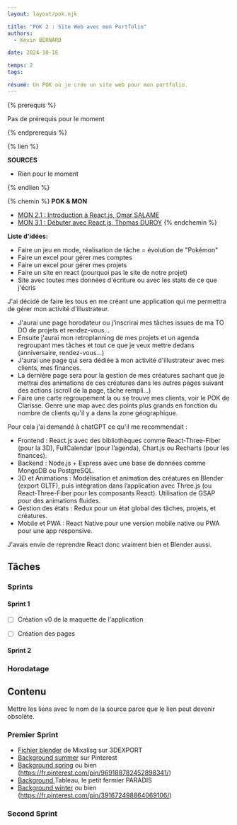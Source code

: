 ```yaml
---
layout: layout/pok.njk

title: "POK 2 : Site Web avec mon Portfolio"
authors:
  - Kévin BERNARD

date: 2024-10-16

temps: 2
tags:

résumé: Un POK où je crée un site web pour mon portfolio.
---
```


{% prerequis %}

Pas de prérequis pour le moment

{% endprerequis %}

{% lien %}

<b>SOURCES</b>

- Rien pour le moment

{% endlien %}

{% chemin %}
<b> POK & MON </b>
- [MON 2.1 : Introduction à React.js, Omar SALAME](../../../../2023-2024/Omar-Salame/mon/temps-2.1/index.md)
- [MON 3.1 : Débuter avec React.js, Thomas DUROY](../../../../2022-2023/Duroy-Thomas/mon/MON_3.1/index.md)
{% endchemin %}

**Liste d'idées:**
- Faire un jeu en mode, réalisation de tâche = évolution de "Pokémon"
- Faire un excel pour gérer mes comptes
- Faire un excel pour gérer mes projets
- Faire un site en react (pourquoi pas le site de notre projet)
- Site avec toutes mes données d'écriture ou avec les stats de ce que j'écris

J'ai décidé de faire les tous en me créant une application qui me permettra de gérer mon activité d'illustrateur.

- J'aurai une page horodateur ou j'inscrirai mes tâches issues de ma TO DO de projets et rendez-vous...
- Ensuite j'aurai mon retroplanning de mes projets et un agenda regroupant mes tâches et tout ce que je veux mettre dedans (anniversaire, rendez-vous...)
- J'aurai une page qui sera dédiée à mon activité d'illustrateur avec mes clients, mes finances.
- La dernière page sera pour la gestion de mes créatures sachant que je mettrai des animations de ces créatures dans les autres pages suivant des actions (scroll de la page, tâche rempli...)
- Faire une carte regroupement la ou se trouve mes clients, voir le POK de Clarisse. Genre une map avec des points plus grands en fonction du nombre de clients qu'il y a dans la zone géographique.

Pour cela j'ai demandé à chatGPT ce qu'il me recommendait :
- Frontend : React.js avec des bibliothèques comme React-Three-Fiber (pour la 3D), FullCalendar (pour l’agenda), Chart.js ou Recharts (pour les finances).
- Backend : Node.js + Express avec une base de données comme MongoDB ou PostgreSQL.
- 3D et Animations : Modélisation et animation des créatures en Blender (export GLTF), puis intégration dans l’application avec Three.js (ou React-Three-Fiber pour les composants React). Utilisation de GSAP pour des animations fluides.
- Gestion des états : Redux pour un état global des tâches, projets, et créatures.
- Mobile et PWA : React Native pour une version mobile native ou PWA pour une app responsive.

J'avais envie de reprendre React donc vraiment bien et Blender aussi.

## Tâches

### Sprints

#### Sprint 1

- [ ] Création v0 de la maquette de l'application 
<!-- (<b>estimé : </b>, <b>réel : </b>) -->
- [ ] Création des pages

#### Sprint 2

### Horodatage

<!-- | Date | Heures passées | Indications |
| -------- | -------- |-------- |
| **Début Sprint 1** |
| Mardi 05/11  | 2H45  | Création de la mind map et de la maquette (barre de navigation + couleurs) |
| Dimanche 10/11 | 1H | Maquette : page Agenda |
| Jeudi 14/11 | 1H35 | Maquette: inspiration de House of Dreamers + table de ClipArtMag et livre de Pixabay sur Pinterest + idéation des thèmes des pages sur la mind map + Idée des 4 saisons avec le texte qui est par-dessus les paysages, à la fois beaucoup plus simple et plus joli |
| Vendredi 15/11 | 1H | Importation du modèle blender sur la page web |
| Vendredi 15/11 | 0H45 | Ajustement de la lumière |
| Total | 7H05 | -->
<!-- | **Début Sprint 2** |
| Total | 0H | -->



## Contenu

Mettre les liens avec le nom de la source parce que le lien peut devenir obsolète.

### Premier Sprint

- [Fichier blender](https://fr.3dexport.com/3dmodel-aerial-grassy-and-rocky-mountain-5-466915.htm) de Mixalisg sur 3DEXPORT
- [Background summer](https://fr.pinterest.com/pin/16255248649915602/) sur Pinterest
- [Background spring](https://www.etsy.com/fr/listing/1816504003/24-images-clipart-haute-resolution-de) ou bien (https://fr.pinterest.com/pin/969188782452898341/)
- [Background ](https://le-petit-fermier.com/products/tableau-peinture-paysage-nature?variant=50060240290118) Tableau, le petit fermier PARADIS 
- [Background winter](https://fr.freepik.com/images-ia-premium/paysage-hiver-noel_66796941.htm) ou bien (https://fr.pinterest.com/pin/391672498864069106/)


### Second Sprint